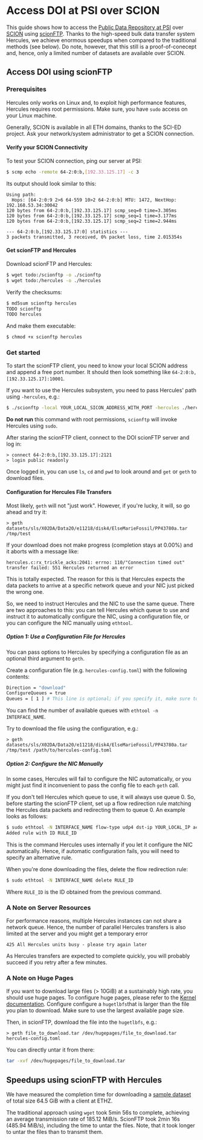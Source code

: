 # Access DOI at PSI over SCION

This guide shows how to access the [Public Data Repository at PSI](https://doi.psi.ch/) over
[SCION](https://www.scion-architecture.net/) using [scionFTP](https://github.com/elwin/scionFTP).
Thanks to the high-speed bulk data transfer system Hercules, we achieve enormous speedups when compared to the
traditional methods (see below). 
Do note, however, that this still is a proof-of-conecept and, hence, only a limited number of datasets are available
over SCION. 

## Access DOI using scionFTP

### Prerequisites

Hercules only works on Linux and, to exploit high performance features, Hercules requires root permissions.
Make sure, you have `sudo` access on your Linux machine.

Generally, SCION is available in all ETH domains, thanks to the SCI-ED project.
Ask your network/system administrator to get a SCION connection.

#### Verify your SCION Connectivity

To test your SCION connection, ping our server at PSI:
 
```bash
$ scmp echo -remote 64-2:0:b,[192.33.125.17] -c 3
```

Its output should look similar to this:

```
Using path:
  Hops: [64-2:0:9 2>6 64-559 10>2 64-2:0:b] MTU: 1472, NextHop: 192.168.53.34:30042
120 bytes from 64-2:0:b,[192.33.125.17] scmp_seq=0 time=3.305ms
120 bytes from 64-2:0:b,[192.33.125.17] scmp_seq=1 time=3.177ms
120 bytes from 64-2:0:b,[192.33.125.17] scmp_seq=2 time=2.944ms

--- 64-2:0:b,[192.33.125.17:0] statistics ---
3 packets transmitted, 3 received, 0% packet loss, time 2.015354s
```

#### Get scionFTP and Hercules

Download scionFTP and Hercules:

```bash
$ wget todo:/scionftp -o ./scionftp
$ wget todo:/hercules -o ./hercules
```

Verify the checksums:

```bash
$ md5sum scionftp hercules
TODO scionftp
TODO hercules
```

And make them executable:

```bash
$ chmod +x scionftp hercules
```

### Get started

To start the scionFTP client, you need to know your local SCION address and append a free port number.
It should then look something like `64-2:0:b,[192.33.125.17]:10001`.

If you want to use the Hercules subsystem, you need to pass Hercules' path using `-hercules`, e.g.:

```bash
$ ./scionftp -local YOUR_LOCAL_SICON_ADDRESS_WITH_PORT -hercules ./hercules
```

**Do not run** this command with root permissions, `scionftp` will invoke Hercules using `sudo`.

After staring the scionFTP client, connect to the DOI scionFTP server and log in:

```
> connect 64-2:0:b,[192.33.125.17]:2121
> login public readonly
```

Once logged in, you can use `ls`, `cd` and `pwd` to look around and `get` or `geth` to download files.

#### Configuration for Hercules File Transfers

Most likely, `geth` will not "just work".
However, if you're lucky, it will, so go ahead and try it:

```
> geth datasets/sls/X02DA/Data20/e11218/disk4/ElseMarieFossil/PP43780a.tar /tmp/test
```

If your download does not make progress (completion stays at 0.00%) and it aborts with a message like:

```
hercules.c:rx_trickle_acks:2041: errno: 110/"Connection timed out"
transfer failed: 551 Hercules returned an error
```

This is totally expected.
The reason for this is that Hercules expects the data packets to arrive at a specific network queue and your NIC just
picked the wrong one.

So, we need to instruct Hercules and the NIC to use the same queue.
There are two approaches to this:
you can tell Hercules which queue to use and instruct it to automatically configure the NIC, using a configuration file,
or you can configure the NIC manually using `ethtool`.

##### Option 1: Use a Configuration File for Hercules

You can pass options to Hercules by specifying a configuration file as an optional third argument to `geth`.

Create a configuration file (e.g. `hercules-config.toml`) with the following contents:

```bash
Direction = "download"
ConfigureQueues = true
Queues = [ 1 ] # This line is optional; if you specify it, make sure to use valid queue number
```

You can find the number of available queues with `ethtool -n INTERFACE_NAME`.

Try to download the file using the configuration, e.g.:

```
> geth datasets/sls/X02DA/Data20/e11218/disk4/ElseMarieFossil/PP43780a.tar /tmp/test /path/to/hercules-config.toml
```

##### Option 2: Configure the NIC Manually

In some cases, Hercules will fail to configure the NIC automatically, or you might just find it inconvenient to pass the
config file to each `geth` call.

If you don't tell Hercules which queue to use, it will always use queue 0.
So, before starting the scionFTP client, set up a flow redirection rule matching the Hercules data packets and
redirecting them to queue 0.
An example looks as follows:

```bash
$ sudo ethtool -N INTERFACE_NAME flow-type udp4 dst-ip YOUR_LOCAL_IP action 0
Added rule with ID RULE_ID
``` 

This is the command Hercules uses internally if you let it configure the NIC automatically.
Hence, if automatic configuration fails, you will need to specify an alternative rule.

When you're done downloading the files, delete the flow redirection rule:

```bash
$ sudo ethtool -N INTERFACE_NAME delete RULE_ID
```

Where `RULE_ID` is the ID obtained from the previous command.

### A Note on Server Resources

For performance reasons, multiple Hercules instances can not share a network queue.
Hence, the number of parallel Hercules transfers is also limited at the server and you might get a temporary error

```
425 All Hercules units busy - please try again later
```

As Hercules transfers are expected to complete quickly, you will probably succeed if you retry after a few minutes.

### A Note on Huge Pages

If you want to download large files (> 10GiB) at a sustainably high rate, you should use huge pages.
To configure huge pages, please refer to the
[Kernel documentation](https://www.kernel.org/doc/Documentation/vm/hugetlbpage.txt).
Configure configure a `hugetlbfs`that is larger than the file you plan to download.
Make sure to use the largest available page size.

Then, in scionFTP, download the file into the `hugetlbfs`, e.g.:

```
> geth file_to_download.tar /dev/hugepages/file_to_download.tar hercules-config.toml
```

You can directly untar it from there:

```bash
tar -xvf /dev/hugepages/file_to_download.tar
```

## Speedups using scionFTP with Hercules

We have measured the completion time for downloading a 
[sample dataset](https://doi2.psi.ch/datasets/sls/X02DA/Data20/e11218/disk4/ElseMarieFossil/) of total size 64.5 GiB
with a client at ETHZ.

The traditional approach using `wget` took 5min 56s to complete, achieving an average transmission rate of 185.12 MiB/s.
ScionFTP took 2min 16s (485.94 MiB/s), including the time to untar the files.
Note, that it took longer to untar the files than to transmit them. 
